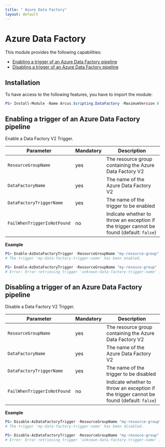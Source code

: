 ```yaml
---
title: " Azure Data Factory"
layout: default
---
```


# Azure Data Factory

This module provides the following capabilities:
- [Enabling a trigger of an Azure Data Factory pipeline](#enabling-a-trigger-of-an-azure-data-factory-pipeline)
- [Disabling a trigger of an Azure Data Factory pipeline](#disabling-a-trigger-of-an-azure-data-factory-pipeline)

## Installation

To have access to the following features, you have to import the module:

```powershell
PS> Install-Module -Name Arcus.Scripting.DataFactory -MaximumVersion 0.4.3
```

## Enabling a trigger of an Azure Data Factory pipeline

Enable a Data Factory V2 Trigger.

| Parameter                   | Mandatory | Description                                                                              |
| --------------------------- | --------- | ---------------------------------------------------------------------------------------- |
| `ResourceGroupName`         | yes       | The resource group containing the Azure Data Factory V2                                  |
| `DataFactoryName`           | yes       | The name of the Azure Data Factory V2                                                    |
| `DataFactoryTriggerName`    | yes       | The name of the trigger to be enabled                                                    |
| `FailWhenTriggerIsNotFound` | no        | Indicate whether to throw an exception if the trigger cannot be found (default: `false`) |

**Example**

```powershell
PS> Enable-AzDataFactoryTrigger -ResourceGroupName "my-resource-group" -DataFactoryName "my-data-factory-name" -DataFactoryTriggerName "my-data-factory-trigger-name"
# The trigger 'my-data-factory-trigger-name' has been enabled.
```

```powershell
PS> Enable-AzDataFactoryTrigger -ResourceGroupName "my-resouce-group" -DataFactoryName "my-data-factory-name" -DataFactoryTriggerName "unknown-data-factory-trigger-name" -FailWhenTriggerIsNotFound
# Error: Error retrieving trigger 'unknown-data-factory-trigger-name' in data factory 'my-data-factory'.
```


## Disabling a trigger of an Azure Data Factory pipeline

Disable a Data Factory V2 Trigger.

| Parameter                   | Mandatory | Description                                                                              |
| --------------------------- | --------- | ---------------------------------------------------------------------------------------- |
| `ResourceGroupName`         | yes       | The resource group containing the Azure Data Factory V2                                  |
| `DataFactoryName`           | yes       | The name of the Azure Data Factory V2                                                    |
| `DataFactoryTriggerName`    | yes       | The name of the trigger to be disabled                                                   |
| `FailWhenTriggerIsNotFound` | no        | Indicate whether to throw an exception if the trigger cannot be found (default: `false`) |

**Example**

```powershell
PS> Disable-AzDataFactoryTrigger -ResourceGroupName "my-resource-group" -DataFactoryName "my-data-factory-name" -DataFactoryTriggerName "my-data-factory-trigger-name"
# The trigger 'my-data-factory-trigger-name' has been disabled.
```

```powershell
PS> Disable-AzDataFactoryTrigger -ResourceGroupName "my-resouce-group" -DataFactoryName "my-data-factory-name" -DataFactoryTriggerName "unknown-data-factory-trigger-name" -FailWhenTriggerIsNotFound
# Error: Error retrieving trigger 'unknown-data-factory-trigger-name' in data factory 'my-data-factory'.
```
